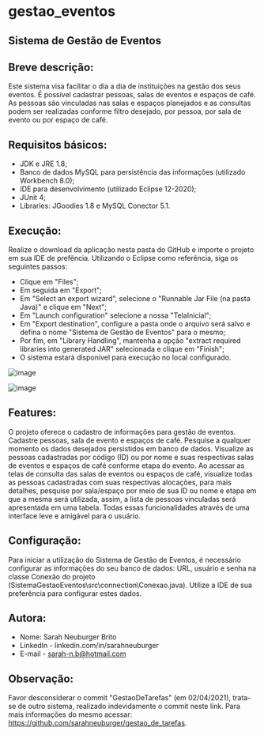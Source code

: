 # gestao_eventos

## Sistema de Gestão de Eventos

## Breve descrição:
Este sistema visa facilitar o dia a dia de instituições na gestão dos seus eventos.
É possível cadastrar pessoas, salas de eventos e espaços de café. As pessoas são vinculadas nas salas e espaços planejados e as consultas podem ser realizadas conforme filtro desejado, por pessoa, por sala de evento ou por espaço de café. 

## Requisitos básicos:
- JDK e JRE 1.8;
- Banco de dados MySQL para persistência das informações (utilizado Workbench 8.0);
- IDE para desenvolvimento (utilizado Eclipse 12-2020);
- JUnit 4;
- Libraries: JGoodies 1.8 e MySQL Conector 5.1.

## Execução:
Realize o download da aplicação nesta pasta do GitHub e importe o projeto em sua IDE de prefência.
Utilizando o Eclipse como referência, siga os seguintes passos: 
- Clique em "Files";
- Em seguida em "Export";
- Em "Select an export wizard", selecione o "Runnable Jar File (na pasta Java)" e clique em "Next";
- Em "Launch configuration" selecione a nossa "TelaInicial";
- Em "Export destination", configure a pasta onde o arquivo será salvo e defina o nome "Sistema de Gestão de Eventos" para o mesmo;
- Por fim, em "Library Handling", mantenha a opção "extract required libraries into generated JAR" selecionada e clique em "Finish";
- O sistema estará disponível para execução no local configurado.

![image](https://user-images.githubusercontent.com/61321914/109397360-ed271380-7914-11eb-8daa-3c5cf650039b.png)

![image](https://user-images.githubusercontent.com/61321914/109397389-16e03a80-7915-11eb-95ff-89a552ea6f45.png)


## Features:
O projeto oferece o cadastro de informações para gestão de eventos. Cadastre pessoas, sala de evento e espaços de café. Pesquise a qualquer momento os dados desejados persistidos em banco de dados. Visualize as pessoas cadastradas por código (ID) ou por nome e suas respectivas salas de eventos e espaços de café conforme etapa do evento. Ao acessar as telas de consulta das salas de eventos ou espaços de café, visualize todas as pessoas cadastradas com suas respectivas alocações, para mais detalhes, pesquise por sala/espaço por meio de sua ID ou nome e etapa em que a mesma será utilizada, assim, a lista de pessoas vinculadas será apresentada em uma tabela. Todas essas funcionalidades através de uma interface leve e amigável para o usuário.

## Configuração:
Para iniciar a utilização do Sistema de Gestão de Eventos, é necessário configurar as informações do seu banco de dados: URL, usuário e senha na classe Conexão do projeto (SistemaGestaoEventos\src\connection\Conexao.java). Utilize a IDE de sua preferência para configurar estes dados.

## Autora:
- Nome: Sarah Neuburger Brito
- LinkedIn - linkedin.com/in/sarahneuburger
- E-mail - sarah-n.b@hotmail.com

## Observação:
Favor desconsiderar o commit "GestaoDeTarefas" (em 02/04/2021), trata-se de outro sistema, realizado indevidamente o commit neste link.
Para mais informações do mesmo acessar: https://github.com/sarahneuburger/gestao_de_tarefas.
